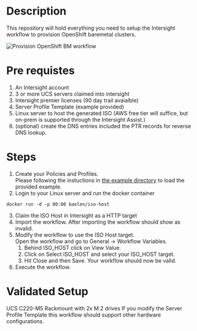 # Description
This repository will hold everything you need to setup the Intersight workflow to provision OpenShift baremetal clusters. 

![Provision OpenShift BM workflow](https://user-images.githubusercontent.com/11138110/201941372-92b1b8af-e611-4b8d-b5f2-acbade6fa00a.jpg)

# Pre requistes
1. An Intersight account
2. 3 or more UCS servers claimed into intersight
3. Intersight premier licenses (90 day trail avaialble)
4. Server Profile Template (example provided)
5. Linux server to host the generated ISO (AWS free tier will suffice, but on-prem is supported through the Intersight Assist.)
6. (optional) create the DNS entries included the PTR records for reverse DNS lookup.

# Steps
1. Create your Policies and Profiles.<br>
Please following the instuctions in [the example directory](examples/README.MD) to load the provided example.
2. Login to your Linux server and run the docker container
``` 
docker run -d -p 80:80 baelen/iso-host
```
3. Claim the ISO Host in Intersight as a HTTP target
4. Import the workflow. After importing the workflow should show as invalid.
5. Modify the workflow to use the ISO Host target. <br>
Open the workflow and go to General -> Workflow Variables.
    1. Behind ISO_HOST click on View Value. 
    2. Click on Select ISO_HOST and select your ISO_HOST target.
    3. Hit Close and then Save. Your workflow should now be valid. 
7. Execute the workflow.
    
# Validated Setup
UCS C220-M5 Rackmount with 2x M.2 drives
If you modify the Server Profile Template this workflow should support other hardware configurations.



